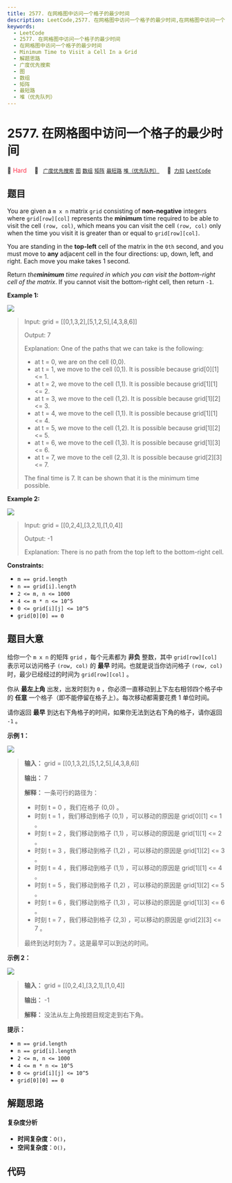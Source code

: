 ```yaml
---
title: 2577. 在网格图中访问一个格子的最少时间
description: LeetCode,2577. 在网格图中访问一个格子的最少时间,在网格图中访问一个格子的最少时间,Minimum Time to Visit a Cell In a Grid,解题思路,广度优先搜索,图,数组,矩阵,最短路,堆（优先队列）
keywords:
  - LeetCode
  - 2577. 在网格图中访问一个格子的最少时间
  - 在网格图中访问一个格子的最少时间
  - Minimum Time to Visit a Cell In a Grid
  - 解题思路
  - 广度优先搜索
  - 图
  - 数组
  - 矩阵
  - 最短路
  - 堆（优先队列）
---
```


# 2577. 在网格图中访问一个格子的最少时间

🔴 <font color=#ff334b>Hard</font>&emsp; 🔖&ensp; [`广度优先搜索`](/tag/breadth-first-search.md) [`图`](/tag/graph.md) [`数组`](/tag/array.md) [`矩阵`](/tag/matrix.md) [`最短路`](/tag/shortest-path.md) [`堆（优先队列）`](/tag/heap-priority-queue.md)&emsp; 🔗&ensp;[`力扣`](https://leetcode.cn/problems/minimum-time-to-visit-a-cell-in-a-grid) [`LeetCode`](https://leetcode.com/problems/minimum-time-to-visit-a-cell-in-a-grid)

## 题目

You are given a `m x n` matrix `grid` consisting of **non-negative** integers
where `grid[row][col]` represents the **minimum** time required to be able to
visit the cell `(row, col)`, which means you can visit the cell `(row, col)`
only when the time you visit it is greater than or equal to `grid[row][col]`.

You are standing in the **top-left** cell of the matrix in the `0th` second,
and you must move to **any** adjacent cell in the four directions: up, down,
left, and right. Each move you make takes 1 second.

Return _the**minimum** time required in which you can visit the bottom-right
cell of the matrix_. If you cannot visit the bottom-right cell, then return
`-1`.



**Example 1:**

![](https://assets.leetcode.com/uploads/2023/02/14/yetgriddrawio-8.png)

> Input: grid = [[0,1,3,2],[5,1,2,5],[4,3,8,6]]
> 
> Output: 7
> 
> Explanation: One of the paths that we can take is the following:
> - at t = 0, we are on the cell (0,0).
> - at t = 1, we move to the cell (0,1). It is possible because grid[0][1] <= 1.
> - at t = 2, we move to the cell (1,1). It is possible because grid[1][1] <= 2.
> - at t = 3, we move to the cell (1,2). It is possible because grid[1][2] <= 3.
> - at t = 4, we move to the cell (1,1). It is possible because grid[1][1] <= 4.
> - at t = 5, we move to the cell (1,2). It is possible because grid[1][2] <= 5.
> - at t = 6, we move to the cell (1,3). It is possible because grid[1][3] <= 6.
> - at t = 7, we move to the cell (2,3). It is possible because grid[2][3] <= 7.
> 
> The final time is 7. It can be shown that it is the minimum time possible.

**Example 2:**

![](https://assets.leetcode.com/uploads/2023/02/14/yetgriddrawio-9.png)

> Input: grid = [[0,2,4],[3,2,1],[1,0,4]]
> 
> Output: -1
> 
> Explanation: There is no path from the top left to the bottom-right cell.

**Constraints:**

  * `m == grid.length`
  * `n == grid[i].length`
  * `2 <= m, n <= 1000`
  * `4 <= m * n <= 10^5`
  * `0 <= grid[i][j] <= 10^5`
  * `grid[0][0] == 0`




## 题目大意

给你一个 `m x n` 的矩阵 `grid` ，每个元素都为 **非负**  整数，其中 `grid[row][col]` 表示可以访问格子 `(row,
col)` 的 **最早**  时间。也就是说当你访问格子 `(row, col)` 时，最少已经经过的时间为 `grid[row][col]` 。

你从 **最左上角**  出发，出发时刻为 `0` ，你必须一直移动到上下左右相邻四个格子中的 **任意**
一个格子（即不能停留在格子上）。每次移动都需要花费 1 单位时间。

请你返回 **最早**  到达右下角格子的时间，如果你无法到达右下角的格子，请你返回 `-1` 。



**示例 1：**

![](https://assets.leetcode.com/uploads/2023/02/14/yetgriddrawio-8.png)

> 
> 
> 
> 
> 
> **输入：** grid = [[0,1,3,2],[5,1,2,5],[4,3,8,6]]
> 
> **输出：** 7
> 
> **解释：** 一条可行的路径为：
> - 时刻 t = 0 ，我们在格子 (0,0) 。
> - 时刻 t = 1 ，我们移动到格子 (0,1) ，可以移动的原因是 grid[0][1] <= 1 。
> - 时刻 t = 2 ，我们移动到格子 (1,1) ，可以移动的原因是 grid[1][1] <= 2 。
> - 时刻 t = 3 ，我们移动到格子 (1,2) ，可以移动的原因是 grid[1][2] <= 3 。
> - 时刻 t = 4 ，我们移动到格子 (1,1) ，可以移动的原因是 grid[1][1] <= 4 。
> - 时刻 t = 5 ，我们移动到格子 (1,2) ，可以移动的原因是 grid[1][2] <= 5 。
> - 时刻 t = 6 ，我们移动到格子 (1,3) ，可以移动的原因是 grid[1][3] <= 6 。
> - 时刻 t = 7 ，我们移动到格子 (2,3) ，可以移动的原因是 grid[2][3] <= 7 。
> 
> 最终到达时刻为 7 。这是最早可以到达的时间。
> 
> 

**示例 2：**

![](https://assets.leetcode.com/uploads/2023/02/14/yetgriddrawio-9.png)

> 
> 
> 
> 
> 
> **输入：** grid = [[0,2,4],[3,2,1],[1,0,4]]
> 
> **输出：** -1
> 
> **解释：** 没法从左上角按题目规定走到右下角。
> 
> 



**提示：**

  * `m == grid.length`
  * `n == grid[i].length`
  * `2 <= m, n <= 1000`
  * `4 <= m * n <= 10^5`
  * `0 <= grid[i][j] <= 10^5`
  * `grid[0][0] == 0`


## 解题思路

#### 复杂度分析

- **时间复杂度**：`O()`，
- **空间复杂度**：`O()`，

## 代码

```javascript

```